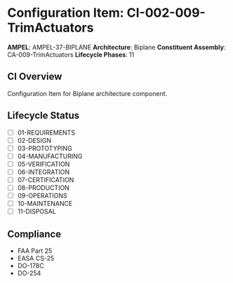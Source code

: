 # Configuration Item: CI-002-009-TrimActuators

**AMPEL**: AMPEL-37-BIPLANE
**Architecture**: Biplane
**Constituent Assembly**: CA-009-TrimActuators
**Lifecycle Phases**: 11

## CI Overview
Configuration Item for Biplane architecture component.

## Lifecycle Status
- [ ] 01-REQUIREMENTS
- [ ] 02-DESIGN
- [ ] 03-PROTOTYPING
- [ ] 04-MANUFACTURING
- [ ] 05-VERIFICATION
- [ ] 06-INTEGRATION
- [ ] 07-CERTIFICATION
- [ ] 08-PRODUCTION
- [ ] 09-OPERATIONS
- [ ] 10-MAINTENANCE
- [ ] 11-DISPOSAL

## Compliance
- FAA Part 25
- EASA CS-25
- DO-178C
- DO-254
